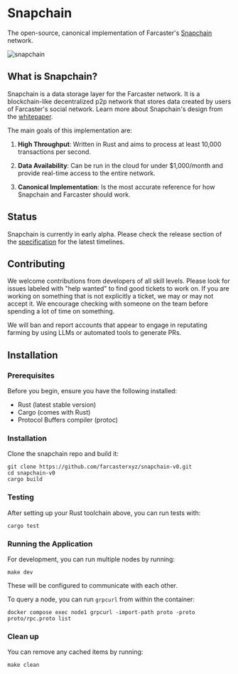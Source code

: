 # Snapchain

The open-source, canonical implementation of Farcaster's [Snapchain](https://github.com/farcasterxyz/protocol/discussions/207) network. 

![snapchain](https://github.com/user-attachments/assets/e5a041db-e3ae-4250-ad6b-7043ad648d34)


<!-- TODO:  links to installation, user docs, contributor docs -->

## What is Snapchain?

Snapchain is a data storage layer for the Farcaster network. It is a blockchain-like decentralized p2p network that stores data created by users of Farcaster's social network. Learn more about Snapchain's design from the [whitepaper](https://github.com/farcasterxyz/protocol/discussions/207).

The main goals of this implementation are:

1. **High Throughput**: Written in Rust and aims to process at least 10,000 transactions per second. 

2. **Data Availability**: Can be run in the cloud for under $1,000/month and provide real-time access to the entire network. 

3. **Canonical Implementation**: Is the most accurate reference for how Snapchain and Farcaster should work. 

## Status 

Snapchain is currently in early alpha. Please check the release section of the [specification](https://github.com/farcasterxyz/protocol/discussions/207) for the latest timelines.

## Contributing 

We welcome contributions from developers of all skill levels. Please look for issues labeled with "help wanted" to find good tickets to work on. If you are working on something that is not explicitly a ticket, we may or may not accept it. We encourage checking with someone on the team before spending a lot of time on something. 

We will ban and report accounts that appear to engage in reputating farming by using LLMs or automated tools to generate PRs. 

## Installation

### Prerequisites

Before you begin, ensure you have the following installed:
- Rust (latest stable version)
- Cargo (comes with Rust)
- Protocol Buffers compiler (protoc)

### Installation

Clone the snapchain repo and build it:
```
git clone https://github.com/farcasterxyz/snapchain-v0.git
cd snapchain-v0
cargo build
```

### Testing

After setting up your Rust toolchain above, you can run tests with:

```
cargo test
```

### Running the Application

For development, you can run multiple nodes by running:
```
make dev
```

These will be configured to communicate with each other.

To query a node, you can run `grpcurl` from within the container:

```
docker compose exec node1 grpcurl -import-path proto -proto proto/rpc.proto list
```

### Clean up

You can remove any cached items by running:

```
make clean
```
